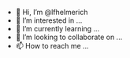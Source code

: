 - 👋 Hi, I’m @lfhelmerich
- 👀 I’m interested in ...
- 🌱 I’m currently learning ...
- 💞️ I’m looking to collaborate on ...
- 📫 How to reach me ...

<!---
lfhelmerich/lfhelmerich is a ✨ special ✨ repository because its `README.md` (this file) appears on your GitHub profile.
You can click the Preview link to take a look at your changes.
Some Changes were made.  Another change
--->
